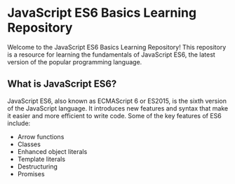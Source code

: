 # JavaScript ES6 Basics Learning Repository

Welcome to the JavaScript ES6 Basics Learning Repository! This repository is a resource for learning the fundamentals of JavaScript ES6, the latest version of the popular programming language.

## What is JavaScript ES6?

JavaScript ES6, also known as ECMAScript 6 or ES2015, is the sixth version of the JavaScript language. It introduces new features and syntax that make it easier and more efficient to write code. Some of the key features of ES6 include:

  * Arrow functions
  * Classes
  * Enhanced object literals
  * Template literals
  * Destructuring
  * Promises


